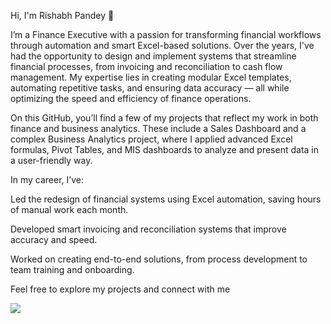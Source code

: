 Hi, I'm Rishabh Pandey 👋

I’m a Finance Executive with a passion for transforming financial workflows through automation and smart Excel-based solutions. Over the years, I've had the opportunity to design and implement systems that streamline financial processes, from invoicing and reconciliation to cash flow management. My expertise lies in creating modular Excel templates, automating repetitive tasks, and ensuring data accuracy — all while optimizing the speed and efficiency of finance operations.

On this GitHub, you’ll find a few of my projects that reflect my work in both finance and business analytics. These include a Sales Dashboard and a complex Business Analytics project, where I applied advanced Excel formulas, Pivot Tables, and MIS dashboards to analyze and present data in a user-friendly way.

In my career, I’ve:

Led the redesign of financial systems using Excel automation, saving hours of manual work each month.

Developed smart invoicing and reconciliation systems that improve accuracy and speed.

Worked on creating end-to-end solutions, from process development to team training and onboarding.

Feel free to explore my projects and connect with me

<img src="https://t.bkit.co/w_6831643d6290c.gif" />

